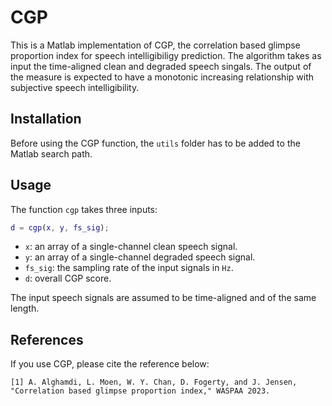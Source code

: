 # CGP
This is a Matlab implementation of CGP, the correlation based glimpse proportion index for speech intelligibiligy prediction. The algorithm takes as input the time-aligned clean and degraded speech singals. The output of the measure is expected to have a monotonic increasing relationship with subjective speech intelligibility. 

## Installation 
Before using the CGP function, the ```utils``` folder has to be added to the Matlab search path. 

## Usage
The function ```cgp``` takes three inputs:
```MATLAB
d = cgp(x, y, fs_sig);
```

* ```x```: an array of a single-channel clean speech signal.
* ```y```: an array of a single-channel degraded speech signal.
* ```fs_sig```: the sampling rate of the input signals in ```Hz```.
* ```d```: overall CGP score. 

The input speech signals are assumed to be time-aligned and of the same length.

## References
If you use CGP, please cite the reference below:
```
[1] A. Alghamdi, L. Moen, W. Y. Chan, D. Fogerty, and J. Jensen, "Correlation based glimpse proportion index," WASPAA 2023.
```
